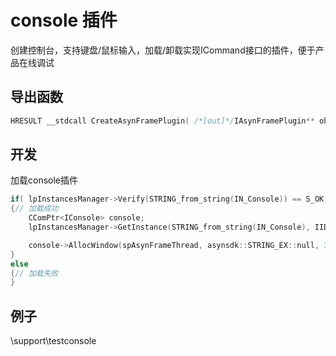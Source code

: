# console 插件  

创建控制台，支持键盘/鼠标输入，加载/卸载实现ICommand接口的插件，便于产品在线调试  

## 导出函数  
```c++  
HRESULT __stdcall CreateAsynFramePlugin( /*[out]*/IAsynFramePlugin** object )    
```  

## 开发  
加载console插件
```c++  
if( lpInstancesManager->Verify(STRING_from_string(IN_Console)) == S_OK )
{// 加载成功
    CComPtr<IConsole> console;
    lpInstancesManager->GetInstance(STRING_from_string(IN_Console), IID_IConsole, (void**)&console);

    console->AllocWindow(spAsynFrameThread, asynsdk::STRING_EX::null, 3, 0); //创建控制台
}
else
{// 加载失败
}
```  

## 例子  
\support\testconsole  
